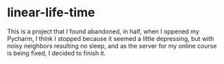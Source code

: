# linear-life-time
This is a project that I found abandoned, in half, when I oppened my Pycharm, I think I stopped because it seemed a little depressing, but with noisy neighbors resulting no sleep, and as the server for my online course is being fixed, I decided to finish it. 
